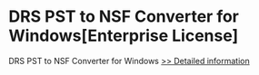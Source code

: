 # DRS PST to NSF Converter for Windows[Enterprise License]
DRS PST to NSF Converter for Windows
[>> Detailed information](https://secure.shareit.com/shareit/product.html?productid=301004992&affiliateid=200057808)